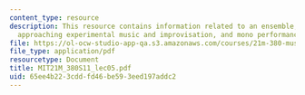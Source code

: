 ```yaml
---
content_type: resource
description: This resource contains information related to an ensemble, not an orchestra,
  approaching experimental music and improvisation, and mono performance b (mgsynthnoisefilter).
file: https://ol-ocw-studio-app-qa.s3.amazonaws.com/courses/21m-380-music-and-technology-live-electronics-performance-practices-spring-2011/65ee4b223cddfd46be593eed197addc2_MIT21M_380S11_lec05.pdf
file_type: application/pdf
resourcetype: Document
title: MIT21M_380S11_lec05.pdf
uid: 65ee4b22-3cdd-fd46-be59-3eed197addc2
---
```

